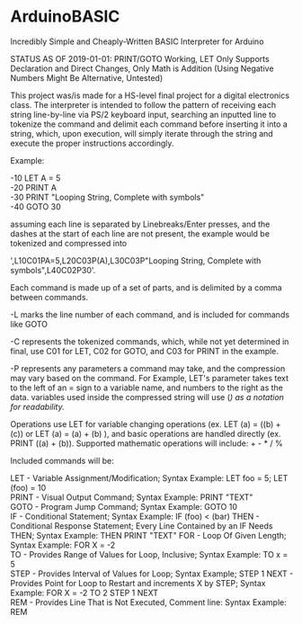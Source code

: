 # ArduinoBASIC
Incredibly Simple and Cheaply-Written BASIC Interpreter for Arduino

STATUS AS OF 2019-01-01: PRINT/GOTO Working, LET Only Supports Declaration and Direct Changes, Only Math is Addition (Using Negative Numbers Might Be Alternative, Untested)

This project was/is made for a HS-level final project for a digital electronics class.
The interpreter is intended to follow the pattern of receiving each string line-by-line via PS/2 keyboard input, searching an inputted line to tokenize the command and delimit each command before inserting it into a string, which, upon execution, will simply iterate through the string and execute the proper instructions accordingly.

Example:

-10 LET A = 5  
-20 PRINT A  
-30 PRINT "Looping String, Complete with symbols"  
-40 GOTO 30  
 
assuming each line is separated by Linebreaks/Enter presses, and the dashes at the start of each line are not present, 
the example would be tokenized and compressed into  

',L10C01PA=5,L20C03P(A),L30C03P"Looping String, Complete with symbols",L40C02P30'.

Each command is made up of a set of parts, and is delimited by a comma between commands.

-L<x> marks the line number of each command, and is included for commands like GOTO
  
-C<x> represents the tokenized commands, which, while not yet determined in final, use C01 for LET, C02 for GOTO, and C03 for PRINT in the example.
  
-P<x> represents any parameters a command may take, and the compression may vary based on the command. For Example, LET's parameter takes text to the left of an = sign to a variable name, and numbers to the right as the data.
variables used inside the compressed string will use (<var>) as a notation for readability.

Operations use LET for variable changing operations (ex. LET (a) = ((b) + (c)) or LET (a) = (a) + (b) ), and basic operations are handled directly (ex. PRINT ((a) + (b)). Supported mathematic operations will include: + - * / %

Included commands will be:

LET - Variable Assignment/Modification; Syntax Example: LET foo = 5; LET (foo) = 10   
PRINT - Visual Output Command; Syntax Example: PRINT "TEXT"  
GOTO - Program Jump Command; Syntax Example: GOTO 10    
IF - Conditional Statement; Syntax Example: IF (foo) < (bar)
THEN - Conditional Response Statement; Every Line Contained by an IF Needs THEN; Syntax Example: THEN PRINT "TEXT" 
FOR - Loop Of Given Length; Syntax Example: FOR X = -2  
TO - Provides Range of Values for Loop, Inclusive; Syntax Example: TO x = 5  
STEP - Provides Interval of Values for Loop; Syntax Example; STEP 1
NEXT - Provides Point for Loop to Restart and increments X by STEP; Syntax Example: FOR X = -2 TO 2 STEP 1 <commands> NEXT  
REM - Provides Line That is Not Executed, Comment line: Syntax Example: REM <comment>  
